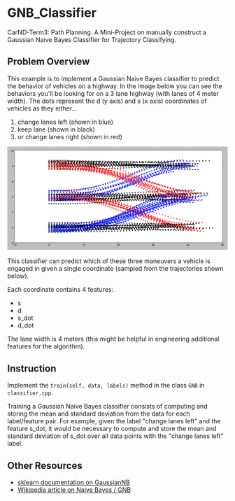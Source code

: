 # GNB_Classifier
CarND-Term3: Path Planning. A Mini-Project on manually construct a Gaussian Naive Bayes Classifier for Trajectory Classifying.

## Problem Overview
This example is to implement a Gaussian Naive Bayes classifier to predict the behavior of vehicles on a highway. In the image below you can see the behaviors you'll be looking for on a 3 lane highway (with lanes of 4 meter width). The dots represent the d (y axis) and s (x axis) coordinates of vehicles as they either...

1. change lanes left (shown in blue)
2. keep lane (shown in black)
3. or change lanes right (shown in red)

![image](./trajectory_classifier.png)

This classifier can predict which of these three maneuvers a vehicle is engaged in given a single coordinate (sampled from the trajectories shown below).

Each coordinate contains 4 features:

- s
-  d
- s_dot 
- d_dot 

The lane width is 4 meters (this might be helpful in engineering additional features for the algorithm).

## Instruction

Implement the `train(self, data, labels)` method in the class `GNB` in `classifier.cpp`.

Training a Gaussian Naive Bayes classifier consists of computing and storing the mean and standard deviation from the data for each label/feature pair. For example, given the label "change lanes left” and the feature s_dot, it would be necessary to compute and store the mean and standard deviation of s_dot over all data points with the "change lanes left” label.

## Other Resources

- [sklearn documentation on GaussianNB](http://scikit-learn.org/stable/modules/naive_bayes.html#gaussian-naive-bayes)
- [Wikipedia article on Naive Bayes / GNB](https://en.wikipedia.org/wiki/Naive_Bayes_classifier#Gaussian_naive_Bayes)